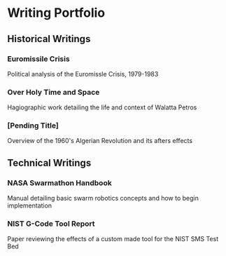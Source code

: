 # Writing Portfolio
## Historical Writings
### Euromissile Crisis

Political analysis of the Euromissle Crisis, 1979-1983
### Over Holy Time and Space

Hagiographic work detailing the life and context of Walatta Petros
### [Pending Title]

Overview of the 1960's Algerian Revolution and its afters effects
## Technical Writings
### NASA Swarmathon Handbook

Manual detailing basic swarm robotics concepts and how to begin implementation
### NIST G-Code Tool Report

Paper reviewing the effects of a custom made tool for the NIST SMS Test Bed